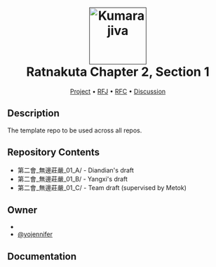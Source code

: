 <h1 align="center">
  <a href=""><img src="https://avatars.githubusercontent.com/u/113319833?s=400&u=92aa22ef97dfb673e5dd10928476a26e9f7610b7&v=4" alt="Kumarajiva" width="130"></a>
  <br>
  Ratnakuta Chapter 2, Section 1
  <br>
</h1>

<p align="center">
  <a href="">Project</a> •
  <a href="">RFJ</a> •
  <a href="">RFC</a> •
  <a href="">Discussion</a>

</p>


## Description

The template repo to be used across all repos.

## Repository Contents

- 第二會_無邊莊嚴_01_A/ - Diandian's draft
- 第二會_無邊莊嚴_01_B/ - Yangxi's draft
- 第二會_無邊莊嚴_01_C/ - Team draft (supervised by Metok)



## Owner

- [](https://github.com/)
- [@yojennifer](https://github.com/yojennifer)

## Documentation



